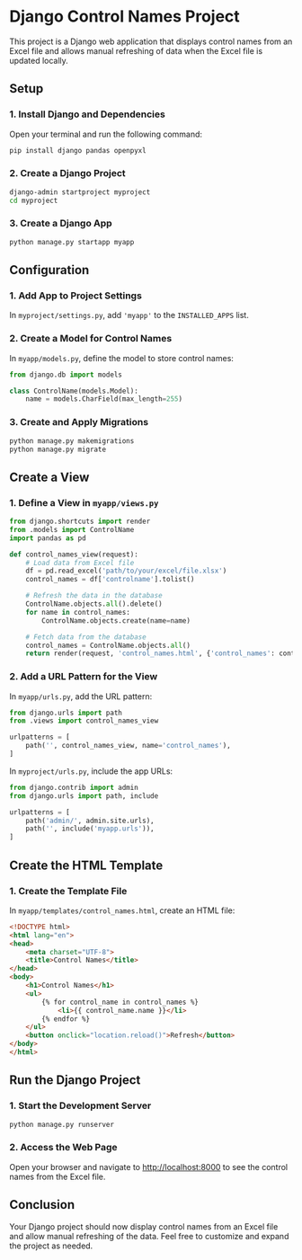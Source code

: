 # Django Control Names Project

This project is a Django web application that displays control names from an Excel file and allows manual refreshing of data when the Excel file is updated locally.

## Setup

### 1. Install Django and Dependencies
Open your terminal and run the following command:

```bash
pip install django pandas openpyxl
```

### 2. Create a Django Project

```bash
django-admin startproject myproject
cd myproject
```

### 3. Create a Django App

```bash
python manage.py startapp myapp
```

## Configuration

### 1. Add App to Project Settings  
In `myproject/settings.py`, add `'myapp'` to the `INSTALLED_APPS` list.

### 2. Create a Model for Control Names  
In `myapp/models.py`, define the model to store control names:

```python
from django.db import models

class ControlName(models.Model):
    name = models.CharField(max_length=255)
```

### 3. Create and Apply Migrations  

```bash
python manage.py makemigrations
python manage.py migrate
```

## Create a View  

### 1. Define a View in `myapp/views.py`  

```python
from django.shortcuts import render
from .models import ControlName
import pandas as pd

def control_names_view(request):
    # Load data from Excel file
    df = pd.read_excel('path/to/your/excel/file.xlsx')
    control_names = df['controlname'].tolist()

    # Refresh the data in the database
    ControlName.objects.all().delete()
    for name in control_names:
        ControlName.objects.create(name=name)

    # Fetch data from the database
    control_names = ControlName.objects.all()
    return render(request, 'control_names.html', {'control_names': control_names})
```

### 2. Add a URL Pattern for the View  
In `myapp/urls.py`, add the URL pattern:

```python
from django.urls import path
from .views import control_names_view

urlpatterns = [
    path('', control_names_view, name='control_names'),
]
```

In `myproject/urls.py`, include the app URLs:

```python
from django.contrib import admin
from django.urls import path, include

urlpatterns = [
    path('admin/', admin.site.urls),
    path('', include('myapp.urls')),
]
```

## Create the HTML Template  

### 1. Create the Template File  
In `myapp/templates/control_names.html`, create an HTML file:

```html
<!DOCTYPE html>
<html lang="en">
<head>
    <meta charset="UTF-8">
    <title>Control Names</title>
</head>
<body>
    <h1>Control Names</h1>
    <ul>
        {% for control_name in control_names %}
            <li>{{ control_name.name }}</li>
        {% endfor %}
    </ul>
    <button onclick="location.reload()">Refresh</button>
</body>
</html>
```

## Run the Django Project  

### 1. Start the Development Server  

```bash
python manage.py runserver
```

### 2. Access the Web Page  
Open your browser and navigate to [http://localhost:8000](http://localhost:8000) to see the control names from the Excel file.

## Conclusion  
Your Django project should now display control names from an Excel file and allow manual refreshing of the data. Feel free to customize and expand the project as needed.
